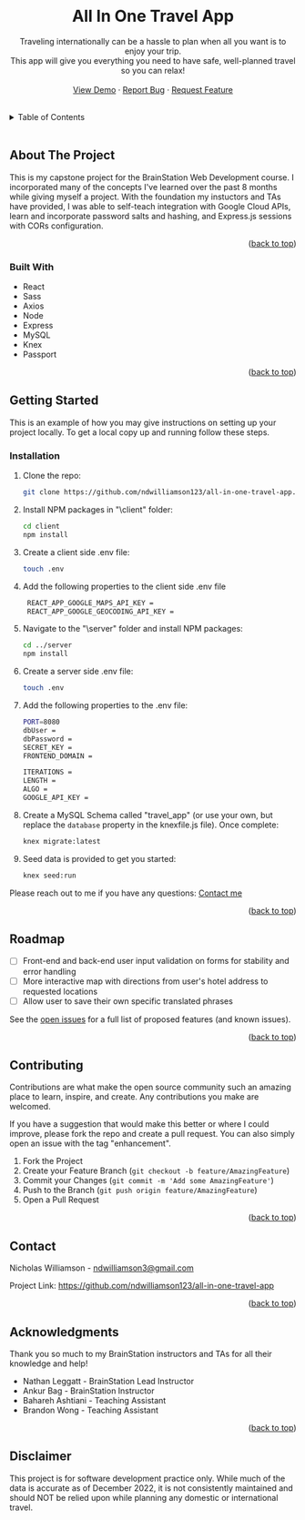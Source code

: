 <a id="readme-top"></a>
<br />

<div align="center">
  <h1 align="center">All In One Travel App</h1>
  <p align="center">
    Traveling internationally can be a hassle to plan when all you want is to enjoy your trip.<br />This app will give you everything you need to have safe, well-planned travel so you can relax!
    <br />
    <br />
    <a href="https://drive.google.com/drive/u/1/folders/1hD_Ht9XtXbjTcTPJv1mrE9ATRzhrkKQ1">View Demo</a>
    ·
    <a href="https://github.com/ndwilliamson123/all-in-one-travel-app/issues">Report Bug</a>
    ·
    <a href="https://github.com/ndwilliamson123/all-in-one-travel-app/issues">Request Feature</a>
  </p>
</div>

<!-- TABLE OF CONTENTS -->

<br />
<details>
  <summary>Table of Contents</summary>
  <ol>
    <li>
      <a href="#about-the-project">About The Project</a>
      <ul>
        <li><a href="#built-with">Built With</a></li>
      </ul>
    </li>
    <li>
      <a href="#getting-started">Getting Started</a>
      <ul>
        <li><a href="#installation">Installation</a></li>
      </ul>
    </li>
    <li><a href="#roadmap">Roadmap</a></li>
    <li><a href="#contributing">Contributing</a></li>
    <li><a href="#contact">Contact</a></li>
    <li><a href="#acknowledgments">Acknowledgments</a></li>
    <li><a href="#disclaimer">Disclaimer</a></li>
  </ol>
</details>
<br />

<!-- ABOUT THE PROJECT -->
## <a id="about-the-project"></a> About The Project

This is my capstone project for the BrainStation Web Development course. I incorporated many of the concepts I've learned over the past 8 months while giving myself a project. With the foundation my instuctors and TAs have provided, I was able to self-teach integration with Google Cloud APIs, learn and incorporate password salts and hashing, and Express.js sessions with CORs configuration.

<p align="right">(<a href="#readme-top">back to top</a>)</p>

<!-- BUILT WITH -->

### <a id="built-with"></a> Built With 

- React
- Sass
- Axios
- Node
- Express
- MySQL
- Knex
- Passport

<p align="right">(<a href="#readme-top">back to top</a>)</p>

<!-- GETTING STARTED -->

## <a id="getting-started"></a> Getting Started

This is an example of how you may give instructions on setting up your project locally.
To get a local copy up and running follow these steps.

### <a id="installation"></a> Installation

1. Clone the repo:
   ```sh
   git clone https://github.com/ndwilliamson123/all-in-one-travel-app.git
   ```
2. Install NPM packages in "\client" folder:
   ```sh
   cd client
   npm install
   ```
3. Create a client side .env file:
   ```sh
   touch .env
   ```
4. Add the following properties to the client side .env file
   ```sh
    REACT_APP_GOOGLE_MAPS_API_KEY = 
    REACT_APP_GOOGLE_GEOCODING_API_KEY = 
   ```
5. Navigate to the "\server" folder and install NPM packages:
   ```sh
   cd ../server
   npm install
   ```
6. Create a server side .env file:
   ```sh
   touch .env
   ```
7. Add the following properties to the .env file:
   ```sh
   PORT=8080
   dbUser =
   dbPassword =
   SECRET_KEY = 
   FRONTEND_DOMAIN = 

   ITERATIONS =
   LENGTH =
   ALGO =
   GOOGLE_API_KEY = 
   ```
8. Create a MySQL Schema called "travel_app" (or use your own, but replace the    `database` property in the knexfile.js file). Once complete:
   ```sh
   knex migrate:latest
   ```
9. Seed data is provided to get you started:
   ```sh
   knex seed:run
   ```

Please reach out to me if you have any questions: <a href="#contact">Contact me</a>

<p align="right">(<a href="#readme-top">back to top</a>)</p>

<!-- ROADMAP -->

## <a id="roadmap"></a> Roadmap

- [ ] Front-end and back-end user input validation on forms for stability and error handling
- [ ] More interactive map with directions from user's hotel address to requested locations
- [ ] Allow user to save their own specific translated phrases

See the [open issues](https://github.com/ndwilliamson123/all-in-one-travel-app/issues) for a full list of proposed features (and known issues).

<p align="right">(<a href="#readme-top">back to top</a>)</p>

<!-- CONTRIBUTING -->

## <a id="contributing"></a> Contributing

Contributions are what make the open source community such an amazing place to learn, inspire, and create. Any contributions you make are welcomed.

If you have a suggestion that would make this better or where I could improve, please fork the repo and create a pull request. You can also simply open an issue with the tag "enhancement".

1. Fork the Project
2. Create your Feature Branch (`git checkout -b feature/AmazingFeature`)
3. Commit your Changes (`git commit -m 'Add some AmazingFeature'`)
4. Push to the Branch (`git push origin feature/AmazingFeature`)
5. Open a Pull Request

<p align="right">(<a href="#readme-top">back to top</a>)</p>

<!-- CONTACT -->

## <a id="contact"></a> Contact

Nicholas Williamson - ndwilliamson3@gmail.com

Project Link: https://github.com/ndwilliamson123/all-in-one-travel-app

<p align="right">(<a href="#readme-top">back to top</a>)</p>

<!-- ACKNOWLEDGMENTS -->

## <a id="acknowledgments"></a> Acknowledgments

Thank you so much to my BrainStation instructors and TAs for all their knowledge and help!

- Nathan Leggatt - BrainStation Lead Instructor
- Ankur Bag - BrainStation Instructor
- Bahareh Ashtiani - Teaching Assistant
- Brandon Wong - Teaching Assistant

<p align="right">(<a href="#readme-top">back to top</a>)</p>


## <a id="disclaimer"></a> Disclaimer

This project is for software development practice only. While much of the data is accurate as of December 2022, it is not consistently maintained and should NOT be relied upon while planning any domestic or international travel.